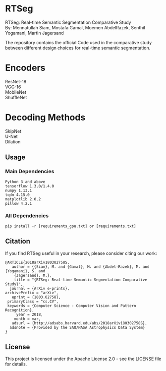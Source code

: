 
# RTSeg
RTSeg: Real-time Semantic Segmentation Comparative Study   
By: Mennatullah Siam, Mostafa Gamal, Moemen AbdelRazek, Senthil Yogamani, Martin Jagersand

The repository contains the official Code used in the comparative study between different design choices for real-time semantic segmentation.



# Encoders
ResNet-18  
VGG-16  
MobileNet  
ShuffleNet

# Decoding Methods
SkipNet   
U-Net  
Dilation

## Usage
### Main Dependencies
 ```
 Python 3 and above
 tensorflow 1.3.0/1.4.0
 numpy 1.13.1
 tqdm 4.15.0
 matplotlib 2.0.2
 pillow 4.2.1
 ```
### All Dependencies
 ```
 pip install -r [requirements_gpu.txt] or [requirements.txt]  
 ```

## Citation
If you find RTSeg useful in your research, please consider citing our work: 

```
@ARTICLE{2018arXiv180302758S,   
   author = {{Siam}, M. and {Gamal}, M. and {Abdel-Razek}, M. and {Yogamani}, S. and    
	{Jagersand}, M.},   
    title = "{RTSeg: Real-time Semantic Segmentation Comparative Study}",   
  journal = {ArXiv e-prints},   
archivePrefix = "arXiv",   
   eprint = {1803.02758},   
 primaryClass = "cs.CV",   
 keywords = {Computer Science - Computer Vision and Pattern Recognition},   
     year = 2018,   
    month = mar,   
   adsurl = {http://adsabs.harvard.edu/abs/2018arXiv180302758S},   
  adsnote = {Provided by the SAO/NASA Astrophysics Data System}   
}
```
## License
This project is licensed under the Apache License 2.0 - see the LICENSE file for details.
